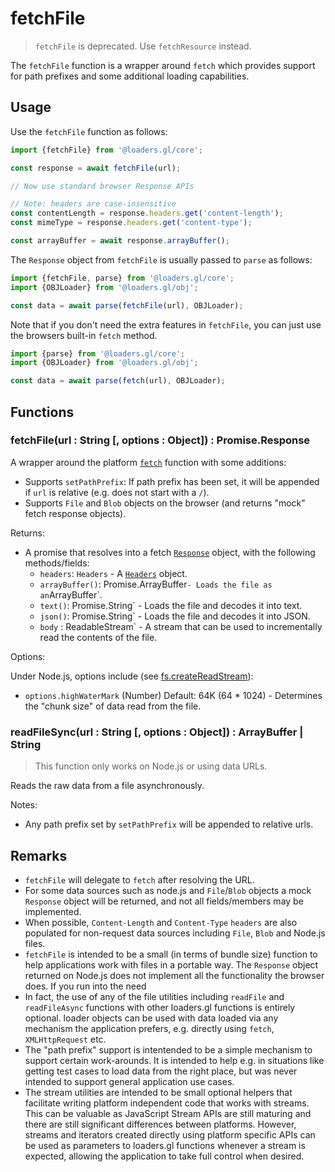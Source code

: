 # fetchFile

> `fetchFile` is deprecated. Use `fetchResource` instead.

The `fetchFile` function is a wrapper around `fetch` which provides support for path prefixes and some additional loading capabilities.

## Usage

Use the `fetchFile` function as follows:

```js
import {fetchFile} from '@loaders.gl/core';

const response = await fetchFile(url);

// Now use standard browser Response APIs

// Note: headers are case-insensitive
const contentLength = response.headers.get('content-length');
const mimeType = response.headers.get('content-type');

const arrayBuffer = await response.arrayBuffer();
```

The `Response` object from `fetchFile` is usually passed to `parse` as follows:

```js
import {fetchFile, parse} from '@loaders.gl/core';
import {OBJLoader} from '@loaders.gl/obj';

const data = await parse(fetchFile(url), OBJLoader);
```

Note that if you don't need the extra features in `fetchFile`, you can just use the browsers built-in `fetch` method.

```js
import {parse} from '@loaders.gl/core';
import {OBJLoader} from '@loaders.gl/obj';

const data = await parse(fetch(url), OBJLoader);
```

## Functions

### fetchFile(url : String [, options : Object]) : Promise.Response

A wrapper around the platform [`fetch`](https://developer.mozilla.org/en-US/docs/Web/API/fetch) function with some additions:

- Supports `setPathPrefix`: If path prefix has been set, it will be appended if `url` is relative (e.g. does not start with a `/`).
- Supports `File` and `Blob` objects on the browser (and returns "mock" fetch response objects).

Returns:

- A promise that resolves into a fetch [`Response`](https://developer.mozilla.org/en-US/docs/Web/API/Response) object, with the following methods/fields:
  - `headers`: `Headers` - A [`Headers`](https://developer.mozilla.org/en-US/docs/Web/API/Headers) object.
  - `arrayBuffer()`: Promise.ArrayBuffer`- Loads the file as an`ArrayBuffer`.
  - `text()`: Promise.String` - Loads the file and decodes it into text.
  - `json()`: Promise.String` - Loads the file and decodes it into JSON.
  - `body` : ReadableStream` - A stream that can be used to incrementally read the contents of the file.

Options:

Under Node.js, options include (see [fs.createReadStream](https://nodejs.org/api/fs.html#fs_fs_createreadstream_path_options)):

- `options.highWaterMark` (Number) Default: 64K (64 \* 1024) - Determines the "chunk size" of data read from the file.

### readFileSync(url : String [, options : Object]) : ArrayBuffer | String

> This function only works on Node.js or using data URLs.

Reads the raw data from a file asynchronously.

Notes:

- Any path prefix set by `setPathPrefix` will be appended to relative urls.

## Remarks

- `fetchFile` will delegate to `fetch` after resolving the URL.
- For some data sources such as node.js and `File`/`Blob` objects a mock `Response` object will be returned, and not all fields/members may be implemented.
- When possible, `Content-Length` and `Content-Type` `headers` are also populated for non-request data sources including `File`, `Blob` and Node.js files.
- `fetchFile` is intended to be a small (in terms of bundle size) function to help applications work with files in a portable way. The `Response` object returned on Node.js does not implement all the functionality the browser does. If you run into the need
- In fact, the use of any of the file utilities including `readFile` and `readFileAsync` functions with other loaders.gl functions is entirely optional. loader objects can be used with data loaded via any mechanism the application prefers, e.g. directly using `fetch`, `XMLHttpRequest` etc.
- The "path prefix" support is intentended to be a simple mechanism to support certain work-arounds. It is intended to help e.g. in situations like getting test cases to load data from the right place, but was never intended to support general application use cases.
- The stream utilities are intended to be small optional helpers that facilitate writing platform independent code that works with streams. This can be valuable as JavaScript Stream APIs are still maturing and there are still significant differences between platforms. However, streams and iterators created directly using platform specific APIs can be used as parameters to loaders.gl functions whenever a stream is expected, allowing the application to take full control when desired.
